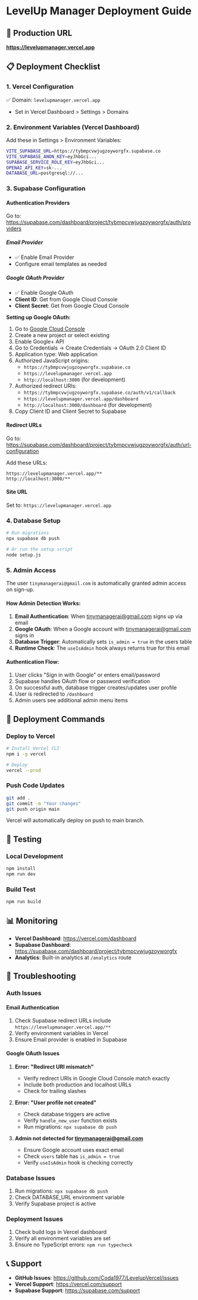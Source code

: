 # LevelUp Manager Deployment Guide

## 🚀 Production URL
**https://levelupmanager.vercel.app**

## 📋 Deployment Checklist

### 1. Vercel Configuration
✅ Domain: `levelupmanager.vercel.app`
- Set in Vercel Dashboard > Settings > Domains

### 2. Environment Variables (Vercel Dashboard)
Add these in Settings > Environment Variables:
```bash
VITE_SUPABASE_URL=https://tybmpcvwjugzoyworgfx.supabase.co
VITE_SUPABASE_ANON_KEY=eyJhbGci...
SUPABASE_SERVICE_ROLE_KEY=eyJhbGci...
OPENAI_API_KEY=sk-...
DATABASE_URL=postgresql://...
```

### 3. Supabase Configuration

#### Authentication Providers
Go to: https://supabase.com/dashboard/project/tybmpcvwjugzoyworgfx/auth/providers

##### Email Provider
- ✅ Enable Email Provider
- Configure email templates as needed

##### Google OAuth Provider
- ✅ Enable Google OAuth
- **Client ID**: Get from Google Cloud Console
- **Client Secret**: Get from Google Cloud Console

**Setting up Google OAuth:**
1. Go to [Google Cloud Console](https://console.cloud.google.com/)
2. Create a new project or select existing
3. Enable Google+ API
4. Go to Credentials → Create Credentials → OAuth 2.0 Client ID
5. Application type: Web application
6. Authorized JavaScript origins:
   - `https://tybmpcvwjugzoyworgfx.supabase.co`
   - `https://levelupmanager.vercel.app`
   - `http://localhost:3000` (for development)
7. Authorized redirect URIs:
   - `https://tybmpcvwjugzoyworgfx.supabase.co/auth/v1/callback`
   - `https://levelupmanager.vercel.app/dashboard`
   - `http://localhost:3000/dashboard` (for development)
8. Copy Client ID and Client Secret to Supabase

#### Redirect URLs
Go to: https://supabase.com/dashboard/project/tybmpcvwjugzoyworgfx/auth/url-configuration

Add these URLs:
```
https://levelupmanager.vercel.app/**
http://localhost:3000/**
```

#### Site URL
Set to: `https://levelupmanager.vercel.app`

### 4. Database Setup
```bash
# Run migrations
npx supabase db push

# Or run the setup script
node setup.js
```

### 5. Admin Access
The user `tinymanagerai@gmail.com` is automatically granted admin access on sign-up.

#### How Admin Detection Works:
1. **Email Authentication**: When tinymanagerai@gmail.com signs up via email
2. **Google OAuth**: When a Google account with tinymanagerai@gmail.com signs in
3. **Database Trigger**: Automatically sets `is_admin = true` in the users table
4. **Runtime Check**: The `useIsAdmin` hook always returns true for this email

#### Authentication Flow:
1. User clicks "Sign in with Google" or enters email/password
2. Supabase handles OAuth flow or password verification
3. On successful auth, database trigger creates/updates user profile
4. User is redirected to `/dashboard`
5. Admin users see additional admin menu items

## 🔄 Deployment Commands

### Deploy to Vercel
```bash
# Install Vercel CLI
npm i -g vercel

# Deploy
vercel --prod
```

### Push Code Updates
```bash
git add .
git commit -m "Your changes"
git push origin main
```

Vercel will automatically deploy on push to main branch.

## 🧪 Testing

### Local Development
```bash
npm install
npm run dev
```

### Build Test
```bash
npm run build
```

## 📊 Monitoring

- **Vercel Dashboard**: https://vercel.com/dashboard
- **Supabase Dashboard**: https://supabase.com/dashboard/project/tybmpcvwjugzoyworgfx
- **Analytics**: Built-in analytics at `/analytics` route

## 🔧 Troubleshooting

### Auth Issues

#### Email Authentication
1. Check Supabase redirect URLs include `https://levelupmanager.vercel.app/**`
2. Verify environment variables in Vercel
3. Ensure Email provider is enabled in Supabase

#### Google OAuth Issues
1. **Error: "Redirect URI mismatch"**
   - Verify redirect URIs in Google Cloud Console match exactly
   - Include both production and localhost URLs
   - Check for trailing slashes

2. **Error: "User profile not created"**
   - Check database triggers are active
   - Verify `handle_new_user` function exists
   - Run migrations: `npx supabase db push`

3. **Admin not detected for tinymanagerai@gmail.com**
   - Ensure Google account uses exact email
   - Check `users` table has `is_admin = true`
   - Verify `useIsAdmin` hook is checking correctly

### Database Issues
1. Run migrations: `npx supabase db push`
2. Check DATABASE_URL environment variable
3. Verify Supabase project is active

### Deployment Issues
1. Check build logs in Vercel dashboard
2. Verify all environment variables are set
3. Ensure no TypeScript errors: `npm run typecheck`

## 📞 Support

- **GitHub Issues**: https://github.com/Coda1977/LevelupVercel/issues
- **Vercel Support**: https://vercel.com/support
- **Supabase Support**: https://supabase.com/support